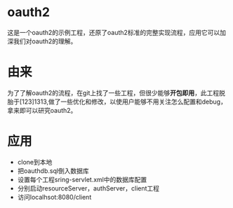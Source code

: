 # oauth2
这是一个oauth2的示例工程，还原了oauth2标准的完整实现流程，应用它可以加深我们对oauth2的理解。

# 由来
为了了解oauth2的流程，在git上找了一些工程，但很少能够**开包即用**，此工程脱胎于[123]1313,做了一些优化和修改，以使用户能够不用关注怎么配置和debug，拿来即可以研究oauth2。

# 应用
* clone到本地
* 把oauthdb.sql倒入数据库
* 设置每个工程sring-servlet.xml中的数据库配置
* 分别启动resourceServer，authServer，client工程
* 访问localhsot:8080/client

